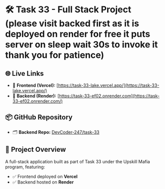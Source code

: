 # 🛠️ Task 33 - Full Stack Project (please visit backed first as it is deployed on render for free it puts server on sleep wait 30s to invoke it thank you for patience)

## 🌐 Live Links

- 🔗 **Frontend (Vercel):** [https://task-33-lake.vercel.app/](https://task-33-lake.vercel.app/)
- 🔗 **Backend (Render):** [https://task-33-ef02.onrender.com](https://task-33-ef02.onrender.com/)

## 📦 GitHub Repository

- 🗂️ **Backend Repo:** [DevCoder-247/task-33](https://github.com/DevCoder-247/task-33)

## 📑 Project Overview

A full-stack application built as part of Task 33 under the Upskill Mafia program, featuring:

- ✅ Frontend deployed on **Vercel**
- ✅ Backend hosted on **Render**

